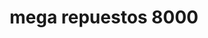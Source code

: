 ---
title: "mega repuestos 8000"
url: /barcelona/mega-repuestos-8000/
shop: piezas de automóviles
---